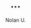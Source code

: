 ---
layout: none
school-year: 2018-2019
categories: student-project
title:  "..."
author: "Nolan U."
description:

author-url: "https://scratch.mit.edu/users/NolanU16/"
project-id: ""
---